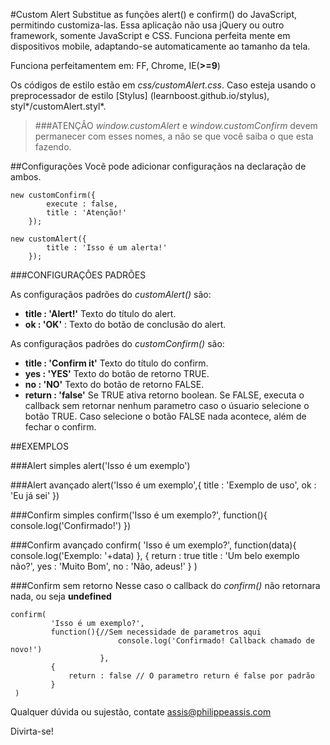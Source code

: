 #Custom Alert
Substitue as funções alert() e confirm() do JavaScript, permitindo customiza-las. Essa aplicação não usa jQuery ou
outro framework, somente JavaScript e CSS. Funciona perfeita mente em dispositivos mobile, adaptando-se
automaticamente ao tamanho da tela.

Funciona perfeitamentem em:
FF, Chrome, IE(**>=9**)
 
Os códigos de estilo estão em *css/customAlert.css*. Caso esteja usando o preprocessador de estilo [Stylus]
(learnboost.github.io/stylus), styl*/customAlert.styl*.
 
 
>###ATENÇÂO
>  *window.customAlert* e *window.customConfirm* devem permanecer com esses nomes, a não se que você saiba o que esta 
fazendo.
 
 
##Configurações
Vocẽ pode adicionar configuraçãos na declaração de ambos.

	new customConfirm({
	        execute : false,
	        title : 'Atenção!'
	    });
	    
	new customAlert({
	        title : 'Isso é um alerta!'
	    });
 
###CONFIGURAÇÔES PADRÕES
 
As configuraçãos padrões do *customAlert()* são:
* **title : 'Alert!'** Texto do título do alert.
* **ok : 'OK'** : Texto do botão de conclusão do alert.


As configuraçãos padrões do *customConfirm()* são:
* **title : 'Confirm it'** Texto do título do confirm.
* **yes : 'YES'** Texto do botão de retorno TRUE.
* **no : 'NO'** Texto do botão de retorno FALSE.
* **return : 'false'** Se TRUE ativa retorno boolean. Se FALSE, executa o callback sem retornar nenhum parametro caso o úsuario selecione o botão TRUE. Caso selecione o botão FALSE nada acontece, além de fechar o confirm.


##EXEMPLOS
 
###Alert simples
	alert('Isso é um exemplo')

###Alert avançado
	alert('Isso é um exemplo',{
                                title : 'Exemplo de uso',
                                ok : 'Eu já sei'
                                })
 
###Confirm simples
	confirm('Isso é um exemplo?', function(){ console.log('Confirmado!') })

###Confirm avançado
	confirm(
		'Isso é um exemplo?',
		function(data){
			console.log('Exemplo: '+data)
		},
		{
			return : true
			title : 'Um belo exemplo não?',
			yes : 'Muito Bom',
			no : 'Não, adeus!'
		}
	)
 
###Confirm sem retorno
Nesse caso o callback do *confirm()* não retornara nada, ou seja **undefined**

	confirm(
			 'Isso é um exemplo?',
			 function(){//Sem necessidade de parametros aqui
			                console.log('Confirmado! Callback chamado de novo!')
			            },
			 {
				 return : false // O parametro return é false por padrão
			 }
	 )



Qualquer dúvida ou sujestão, contate
[assis@philippeassis.com](mailto:assis@philippeassis.com)

Divirta-se!